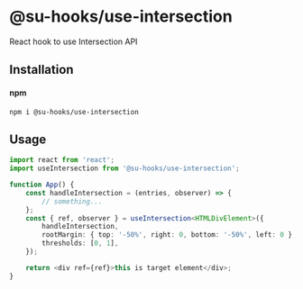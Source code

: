 # @su-hooks/use-intersection

React hook to use Intersection API

## Installation

#### npm

`npm i @su-hooks/use-intersection`

## Usage

```typescript
import react from 'react';
import useIntersection from '@su-hooks/use-intersection';

function App() {
	const handleIntersection = (entries, observer) => {
		// something...
	};
	const { ref, observer } = useIntersection<HTMLDivElement>({
		handleIntersection,
		rootMargin: { top: '-50%', right: 0, bottom: '-50%', left: 0 },
		thresholds: [0, 1],
	});

	return <div ref={ref}>this is target element</div>;
}
```
